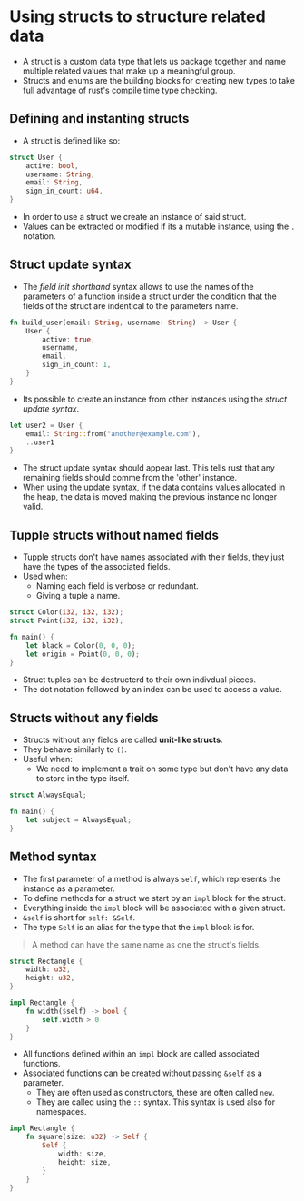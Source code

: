 # Using structs to structure related data

- A struct is a custom data type that lets us package together and name multiple
  related values that make up a meaningful group.
- Structs and enums are the building blocks for creating new types to take full
  advantage of rust's compile time type checking.

## Defining and instanting structs

- A struct is defined like so:
```rust
struct User {
    active: bool,
    username: String,
    email: String,
    sign_in_count: u64,
}
```

- In order to use a struct we create an instance of said struct.
- Values can be extracted or modified if its a mutable instance, using the `.` 
  notation.

## Struct update syntax

- The _field init shorthand_ syntax allows to use the names of the parameters
  of a function inside a struct under the condition that the fields of the 
  struct are indentical to the parameters name.
```rust
fn build_user(email: String, username: String) -> User {
    User {
        active: true,
        username,
        email,
        sign_in_count: 1,
    }
}
```

- Its possible to create an instance from other instances using the _struct 
  update syntax_.
```rust
let user2 = User {
    email: String::from("another@example.com"),
    ..user1
}
```

- The struct update syntax should appear last. This tells rust that any
  remaining fields should comme from the 'other' instance.
- When using the update syntax, if the data contains values allocated in the 
  heap, the data is moved making the previous instance no longer valid.

## Tupple structs without named fields

- Tupple structs don't have names associated with their fields, they just have
  the types of the associated fields.
- Used when:
    - Naming each field is verbose or redundant.
    - Giving a tuple a name.
```rust
struct Color(i32, i32, i32);
struct Point(i32, i32, i32);

fn main() {
    let black = Color(0, 0, 0);
    let origin = Point(0, 0, 0);
}
```
- Struct tuples can be destructerd to their own indivdual pieces.
- The dot notation followed by an index can be used to access a value.

## Structs without any fields

- Structs without any fields are called **unit-like structs**.
- They behave similarly to `()`.
- Useful when:
    - We need to implement a trait on some type but don't have any data
      to store in the type itself.
```rust
struct AlwaysEqual;

fn main() {
    let subject = AlwaysEqual;
}
```

## Method syntax

- The first parameter of a method is always `self`, which represents the 
  instance as a parameter.
- To define methods for a struct we start by an `impl` block for the struct.
- Everything inside the `impl` block will be associated with a given struct.
- `&self` is short for `self: &Self`.
- The type `Self` is an alias for the type that the `impl` block is for.

> A method can have the same name as one the struct's fields.

```rust
struct Rectangle {
    width: u32,
    height: u32,
}

impl Rectangle {
    fn width($self) -> bool {
        self.width > 0
    }
}
```

- All functions defined within an `impl` block are called associated
  functions.
- Associated functions can be created without passing `&self` as a parameter.
    - They are often used as constructors, these are often called `new`.
    - They are called using the `::` syntax. This syntax is used also for 
      namespaces.
```rust
impl Rectangle {
    fn square(size: u32) -> Self {
        Self {
            width: size,
            height: size,
        }
    }
}
```
